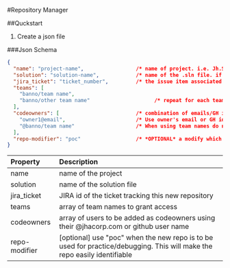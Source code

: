 #Repository Manager

##Quckstart
1. Create a json file

###Json Schema

```json
{
  "name": "project-name",                 /* name of project. i.e. Jh.Sample */
  "solution": "solution-name",            /* name of the .sln file. if not provided, [project-name].sln will be used */
  "jira_ticket": "ticket_number",         /* the issue item associated with the creation of the repository */
  "teams": [
    "banno/team name",                          
    "banno/other team name"                     /* repeat for each team */
  ],
  "codeowners": [                         /* combination of emails/GH id and/or GH teams */
    "owner1@email",                       /* Use owner's email or GH id DO NOT ADD dwhitbeck@jackhenry.com */ 
    "@banno/team name"                    /* When using team names do not add digital-is-build */
  ],
  "repo-modifier": "poc"                  /* *OPTIONAL* a modify which which will be appended to the name of the repository created */
}
```

| Property | Description |
|:----------|:-------------|
| name | name of the project |
| solution | name of the solution file |
| jira_ticket | JIRA id of the ticket tracking this new repository |
| teams | array of team names to grant access |
| codeowners | array of users to be added as codeowners using their @jhacorp.com or github user name |
| repo-modifier | [optional]  use "poc" when the new repo is to be used for practice/debugging. This will make the repo easily identifiable |
